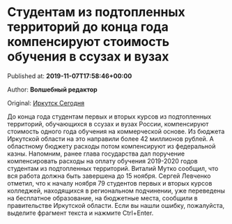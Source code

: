 
# Студентам из подтопленных территорий до конца года компенсируют стоимость обучения в ссузах и вузах

Published at: **2019-11-07T17:58:46+00:00**

Author: **Волшебный редактор**

Original: [Иркутск Сегодня](https://irk.today/2019/11/08/studentam-iz-podtoplennyh-territorij-do-konca-goda-kompensirujut-stoimost-obuchenija-v-ssuzah-i-vuzah/)

До конца года студентам первых и вторых курсов из подтопленных территорий, обучающихся в ссузах и вузах России, компенсируют стоимость одного года обучения на коммерческой основе. Из бюджета Иркутской области на это направили более 42 миллионов рублей. А областному бюджету расходы потом компенсируют из федеральной казны.
Напомним, ранее глава государства дал поручение компенсировать расходы на оплату обучения 2019-2020 годов студентам из подтопленных территорий.
Виталий Мутко сообщил, что вся работа должна быть завершена до 15 ноября.
Сергей Левченко отметил, что к началу ноября 79 студентов первых и вторых курсов колледжей, находящихся в региональном подчинении, уже переведены на бесплатное образование, на бюджетные места, сообщили в правительстве Иркутской области.
Если вы нашли ошибку, пожалуйста, выделите фрагмент текста и нажмите Ctrl+Enter.
